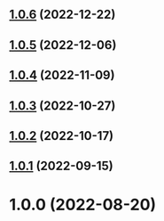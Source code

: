 ## [1.0.6](https://github.com/CodeDredd/pinia-orm/compare/@pinia-orm/normalizr@1.0.5...@pinia-orm/normalizr@1.0.6) (2022-12-22)

## [1.0.5](https://github.com/CodeDredd/pinia-orm/compare/@pinia-orm/normalizr@1.0.4...@pinia-orm/normalizr@1.0.5) (2022-12-06)

## [1.0.4](https://github.com/CodeDredd/pinia-orm/compare/@pinia-orm/normalizr@1.0.3...@pinia-orm/normalizr@1.0.4) (2022-11-09)

## [1.0.3](https://github.com/CodeDredd/pinia-orm/compare/@pinia-orm/normalizr@1.0.2...@pinia-orm/normalizr@1.0.3) (2022-10-27)

## [1.0.2](https://github.com/CodeDredd/pinia-orm/compare/@pinia-orm/normalizr@1.0.1...@pinia-orm/normalizr@1.0.2) (2022-10-17)

## [1.0.1](https://github.com/CodeDredd/pinia-orm/compare/@pinia-orm/normalizr@1.0.0...@pinia-orm/normalizr@1.0.1) (2022-09-15)

# 1.0.0 (2022-08-20)
